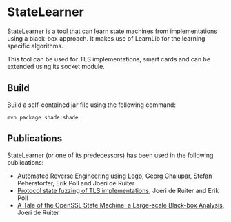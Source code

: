 # StateLearner

StateLearner is a tool that can learn state machines from implementations using a black-box approach. It makes use of LearnLib for the learning specific algorithms.

This tool can be used for TLS implementations, smart cards and can be extended using its socket module. 

## Build

Build a self-contained jar file using the following command:

`mvn package shade:shade`

## Publications

StateLearner (or one of its predecessors) has been used in the following publications:
* [Automated Reverse Engineering using Lego](https://www.usenix.org/conference/woot14/workshop-program/presentation/chalupar), Georg Chalupar, Stefan Peherstorfer, Erik Poll and Joeri de Ruiter
* [Protocol state fuzzing of TLS implementations](https://www.usenix.org/conference/usenixsecurity15/technical-sessions/presentation/de-ruiter), Joeri de Ruiter and Erik Poll
* [A Tale of the OpenSSL State Machine: a Large-scale Black-box Analysis](http://www.cs.ru.nl/~joeri/papers/nordsec16.pdf), Joeri de Ruiter
